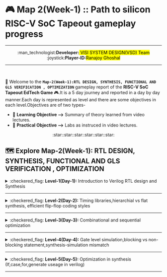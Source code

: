# 🎮 Map 2(Week-1) :: Path to silicon RISC-V SoC Tapeout gameplay progress
---
<div align="center">:man_technologist:<b>Developer:</b><mark> VlSI SYSTEM DESIGN(VSD) Team</mark></div>
<div align="center">:joystick:<b>Player-ID:</b><mark>Ranajoy Ghoshal</mark></div>

---

<br>

:rocket: Welcome to the <b>`Map-2(Week-1):RTL DESIGN, SYNTHESIS, FUNCTIONAL AND GLS VERIFICATION , OPTIMIZATION` </b> gameplay report of the <b> RISC-V SoC Tapeout EdTech Game </b> :video_game:.It is a 5 day journey and reported in a day by day manner.Each day is represented as level and there are some objectives in each level.Objectives are of two types-

- :book: <b>Learning Objective --></b> Summary of theory learned from video lectures.
- :dart: <b>Practical Objective --></b> Labs as instruced in video lectures.


<div align="center">:star::star::star::star::star::star:</div>

## 🗺️ Explore Map-2(Week-1): RTL DESIGN, SYNTHESIS, FUNCTIONAL AND GLS VERIFICATION , OPTIMIZATION
  <details>
  <summary>:checkered_flag: <b>Level-1(Day-1):</b> Introduction to Verilog RTL design and Synthesis </summary>
    
  ##  :checkered_flag: Level-1(Day-1): Introduction to Verilog RTL design and Synthesis
  :rocket:In this level, I have learned the basic useage of simulation tools-`iverilog, gtkwave` and synthesis tool-`yosys` and standard cell library-`SKY130 PDK`.
  
  :walking: <b>[Explore Level-1 Gameplay](Level_1/readme.md)</b>
  
  :chart_with_upwards_trend: <b>Level-1 Status:</b> :white_check_mark: Completed
  </details>
  
  ---
  <details>
  <summary>:checkered_flag: <b>Level-2(Day-2):</b> Timing libraries,hierarchial vs flat synthesis, efficient flip-flop coding styles </summary>
  
  ##  :checkered_flag: Level-2(Day-2): Timing libraries,hierarchial vs flat synthesis, efficient flip-flop coding styles
   :rocket:At this stage, I have gained the `overview of SKY130 PDK library parameters` and learned about `two types of synthesis` as well as different types of `flip-flop designs`.
  
  :walking: <b>[Explore Level-2 Gameplay](Level_2/readme.md)</b>
  
  :chart_with_upwards_trend: <b>Level-2 Status:</b> :white_check_mark: Completed
  </details>

  ---
  <details>
  <summary>:checkered_flag: <b>Level-3(Day-3):</b> Combinational and sequential optimization</summary>
  
  ##  :checkered_flag: Level-3(Day-3): Combinational and sequential optimization
   :rocket:At this stage, I have gained the overview of SKY130 PDK library parameters and learned about two types of synthesis as well as different types of flip-flop designs.
  
  :walking: <b>[Explore Level-3 Gameplay](Level_3/readme.md)</b>
  
  :chart_with_upwards_trend: <b>Level-3 Status:</b> :white_check_mark: Completed
  </details>

  ---
  <details>
  <summary>:checkered_flag: <b>Level-4(Day-4):</b> Gate level simulation,blocking vs non-blocking statement,synthesis-simulation mismatch </summary>
  
  ##  :checkered_flag: Level-4(Day-4): Gate level simulation,blocking vs non-blocking statement,synthesis-simulation mismatch
   :rocket:During this level,I understood the importance of functional verification and GLS verification using netlist,application of various assignment statements in procedural always block and the significance     of synthesis-simulation mismatch(caveats and fix).
  
  :walking: <b>[Explore Level-4 Gameplay](Level_4/readme.md)</b>
  
  :chart_with_upwards_trend: <b>Level-4 Status:</b> :white_check_mark: Completed
  </details>

  ---
  <details>
  <summary>:checkered_flag: <b>Level-5(Day-5):</b> Optimization in synthesis (If,case,for,generate useage in verilog) </summary>
  
  ##  :checkered_flag: Level-5(Day-5): Optimization in synthesis (If,case,for,generate useage in verilog) 
   :rocket:At this stage, I have gained the overview of SKY130 PDK library parameters and learned about two types of synthesis as well as different types of flip-flop designs.
  
  :walking: <b>[Explore Level-5 Gameplay](Level_5/readme.md)</b>
  
  :chart_with_upwards_trend: <b>Level-5 Status:</b> :white_check_mark: Completed
  </details>

  ---
